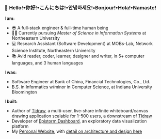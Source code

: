 ### 👋 **Hello!**•**你好!**•**こんにちは!**•**안녕하세요!**•**Bonjour!**•**Hola!**•**Namaste!** 

__I am:__
- 😎 A full-stack engineer & full-time human being
- 👨‍🎓 Currently pursuing *Master of Science in Information Systems* at Northeastern University
- 💻 Research Assistant (Software Development) at MOBs-Lab, Network Science Institute, Northeastern University
- 📚 Avid reader, coder, learner, designer and writer, in 5+ computer languages, and 3 human languages

**I was:**
- Software Engineer at Bank of China, Financial Technologies, Co., Ltd.
- B.S. in Informatics w/minor in Computer Science, at Indiana University Bloomington

__I built:__
- Author of [Tidraw](https://tidraw.com), a multi-user, live-share infinite whiteboard/canvas drawing application scalable for 1–500 users, a downstream of [Tldraw](https://github.com/tldraw/tldraw)
- Developer of [Epistorm Dashboard](https://fluforecast.epistorm.org), an exploratory data visualization platform
- My [Personal Website](https://www.porterwang.com), with [detail on architecture and design here](https://blog.porterwang.com/personal-website-whitebook)

